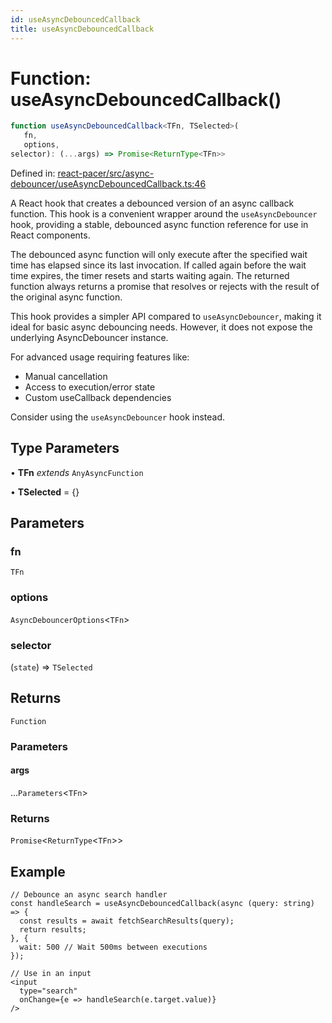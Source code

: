 ```yaml
---
id: useAsyncDebouncedCallback
title: useAsyncDebouncedCallback
---
```


<!-- DO NOT EDIT: this page is autogenerated from the type comments -->

# Function: useAsyncDebouncedCallback()

```ts
function useAsyncDebouncedCallback<TFn, TSelected>(
   fn, 
   options, 
selector): (...args) => Promise<ReturnType<TFn>>
```

Defined in: [react-pacer/src/async-debouncer/useAsyncDebouncedCallback.ts:46](https://github.com/TanStack/pacer/blob/main/packages/react-pacer/src/async-debouncer/useAsyncDebouncedCallback.ts#L46)

A React hook that creates a debounced version of an async callback function.
This hook is a convenient wrapper around the `useAsyncDebouncer` hook,
providing a stable, debounced async function reference for use in React components.

The debounced async function will only execute after the specified wait time has elapsed
since its last invocation. If called again before the wait time expires, the timer
resets and starts waiting again. The returned function always returns a promise
that resolves or rejects with the result of the original async function.

This hook provides a simpler API compared to `useAsyncDebouncer`, making it ideal for basic
async debouncing needs. However, it does not expose the underlying AsyncDebouncer instance.

For advanced usage requiring features like:
- Manual cancellation
- Access to execution/error state
- Custom useCallback dependencies

Consider using the `useAsyncDebouncer` hook instead.

## Type Parameters

• **TFn** *extends* `AnyAsyncFunction`

• **TSelected** = \{\}

## Parameters

### fn

`TFn`

### options

`AsyncDebouncerOptions`\<`TFn`\>

### selector

(`state`) => `TSelected`

## Returns

`Function`

### Parameters

#### args

...`Parameters`\<`TFn`\>

### Returns

`Promise`\<`ReturnType`\<`TFn`\>\>

## Example

```tsx
// Debounce an async search handler
const handleSearch = useAsyncDebouncedCallback(async (query: string) => {
  const results = await fetchSearchResults(query);
  return results;
}, {
  wait: 500 // Wait 500ms between executions
});

// Use in an input
<input
  type="search"
  onChange={e => handleSearch(e.target.value)}
/>
```
